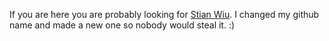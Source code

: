 If you are here you are probably looking for [Stian Wiu](https://github.com/stianwiu). I changed my github name and made a new one so nobody would steal it. :)
